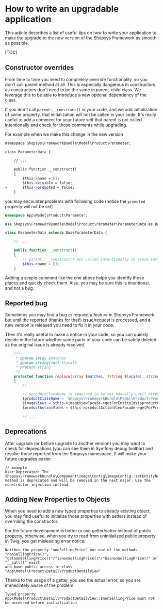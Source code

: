 # How to write an upgradable application

This article describes a list of useful tips on how to write your application to make the upgrade to the new version of the Shopsys Framework as smooth as possible.

[TOC]

## Constructor overrides

From time to time you need to completely override functionality, so you don't call parent method at all.
This is especially dangerous in constructors as constructors don't need to be the same in parent–child class.
We leverage this to be able to introduce a new optional dependency of the class.

If you don't call `parent:__construct()` in your code, and we add initialization of some property, that initialization will not be called in your code.
It's really useful to add a comment for your future self that parent is not called intentionally and check for those comments while upgrading.

For example when we make this change in the new version

```diff
namespace Shopsys\FrameworkBundle\Model\Product\Parameter;

class ParameterData {

    // ...

    public function __construct()
    {
        $this->name = [];
        $this->visible = false;
+       $this->promoted = false;
    }
```

you may encounter problems with following code (notice the `promoted` property will not be set)

```php
namespace App\Model\Product\Parameter;

use Shopsys\FrameworkBundle\Model\Product\Parameter\ParameterData as BaseParameterData;

class ParameterData extends BaseParameterData {

    // ...

    public function __construct()
    {
        // parent::__construct() not called intentionally to avoid setting parameter visibility 
        $this->name = [];
    }
```

Adding a simple comment like the one above helps you identify those places and quickly check them.
Also, you may be sure this is intentional, and not a bug. 

## Reported bug

Sometimes you may find a bug or request a feature in Shopsys Framework, 
but until the reported (thanks for that!) issue/request is processed, and a new version is released you need to fix it in your code.

Then it's really useful to make a notice in your code, so you can quickly decide in the future whether some parts of your code can be safely deleted as the original issue is already resolved.

```php
    /**
     * @param array $matches
     * @param string|null $locale
     * @return string
     */
    protected function replace(array $matches, ?string $locale): string
    {
        // ...

        // $productClassName is required to be set manually until https://github.com/shopsys/shopsys/issues/1693 is resolved
        $productClassName = 'Shopsys\FrameworkBundle\Model\Product\Product';
        $imageViews = $this->imageViewFacade->getForEntityIds($productClassName, $this->getIdsForProducts($products));
        $productActionViews = $this->productActionViewFacade->getForProducts($products);

        // ...
```

## Deprecations

After upgrade (or before upgrade to another version) you may want to check for deprecations (you can see them in Symfony debug toolbar) and resolve those reported from the Shopsys namespace.
It will make your future upgrades easier.

```text
// example
User Deprecated: The Shopsys\FrameworkBundle\Component\Image\Config\ImageConfig::setEntityNameResolver() method is deprecated and will be removed in the next major. Use the constructor injection instead.
```

## Adding New Properties to Objects

When you need to add a new typed properties to already existing object, you may find useful to initialize those properties with setters instead of overriding the constructor.

For the future development is better to use getter/setter instead of public property, otherwise, when you try to read from uninitialized public property in Twig, you get misleading error notice:

```text
Neither the property "nonSellingPrice" nor one of the methods "nonSellingPrice()", "getnonSellingPrice()"/"isnonSellingPrice()"/"hasnonSellingPrice()" or "__call()" exist
and have public access in class "App\Model\Product\Detail\ProductDetailView"
```

Thanks to the usage of a getter, you see the actual error, so you are immediately aware of the problem:
```text
Typed property App\Model\Product\Detail\ProductDetailView::$nonSellingPrice must not be accessed before initialization
```
